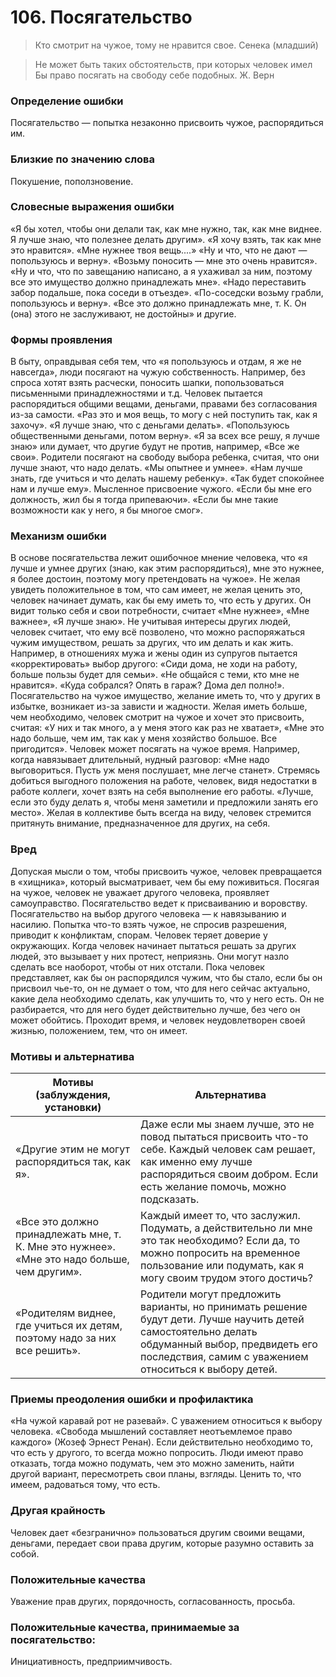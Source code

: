 # 106. Посягательство

>Кто смотрит на чужое, тому не нравится свое.
Сенека (младший)

>Не может быть таких обстоятельств, при которых человек имел 
Бы право посягать на свободу себе подобных.
Ж. Верн

### Определение ошибки
Посягательство — попытка незаконно присвоить чужое, распорядиться им.

### Близкие по значению слова
Покушение, поползновение.

### Словесные выражения ошибки
«Я бы хотел, чтобы они делали так, как мне нужно, так, как мне виднее. Я лучше знаю, что полезнее делать другим».
«Я хочу взять, так как мне это нравится».
«Мне нужнее твоя вещь....»
«Ну и что, что не дают — попользуюсь и верну». «Возьму поносить — мне это очень нравится».
«Ну и что, что по завещанию написано, а я ухаживал за ним, поэтому все это имущество должно принадлежать мне».
«Надо переставить забор подальше, пока соседи в отъезде».
«По-соседски возьму грабли, попользуюсь и верну».
«Все это должно принадлежать мне, т. К. Он (она) этого не заслуживают, не достойны» и другие.

### Формы проявления
В быту, оправдывая себя тем, что «я попользуюсь и отдам, я же не навсегда», люди посягают на чужую собственность. Например, без спроса хотят взять расчески, поносить шапки, попользоваться письменными принадлежностями и т.д.
Человек пытается распорядиться общими вещами, деньгами, правами без согласования из-за самости. «Раз это и моя вещь, то могу с ней поступить так, как я захочу». «Я лучше знаю, что с деньгами делать». «Попользуюсь общественными деньгами, потом верну». «Я за всех все решу, я лучше знаю» или думает, что другие будут не против, например, «Все же свои».
Родители посягают на свободу выбора ребенка, считая, что они лучше знают, что надо делать. «Мы опытнее и умнее». «Нам лучше знать, где учиться и что делать нашему ребенку». «Так будет спокойнее нам и лучше ему».
Мысленное присвоение чужого. «Если бы мне его должность, жил бы я тогда припеваючи». «Если бы мне такие возможности как у него, я бы многое смог».

### Механизм ошибки
В основе посягательства лежит ошибочное мнение человека, что «я лучше и умнее других (знаю, как этим распорядиться), мне это нужнее, я более достоин, поэтому могу претендовать на чужое».
Не желая увидеть положительное в том, что сам имеет, не желая ценить это, человек начинает думать, как бы ему иметь то, что есть у других. Он видит только себя и свои потребности, считает «Мне нужнее», «Мне важнее», «Я лучше знаю».
Не учитывая интересы других людей, человек считает, что ему всё позволено, что можно распоряжаться чужим имуществом, решать за других, что им делать и как жить. Например, в отношениях мужа и жены один из супругов пытается «корректировать» выбор другого: «Сиди дома, не ходи на работу, больше пользы будет для семьи». «Не общайся с теми, кто мне не нравится». «Куда собрался? Опять в гараж? Дома дел полно!».
Посягательство на чужое имущество, желание иметь то, что у других в избытке, возникает из-за зависти и жадности. Желая иметь больше, чем необходимо, человек смотрит на чужое и хочет это присвоить, считая: «У них и так много, а у меня этого как раз не хватает», «Мне это надо больше, чем им, так как у меня хозяйство большое. Все пригодится».
Человек может посягать на чужое время. Например, когда навязывает длительный, нудный разговор: «Мне надо выговориться. Пусть уж меня послушает, мне легче станет».
Стремясь добиться выгодного положения на работе, человек, видя недостатки в работе коллеги, хочет взять на себя выполнение его работы. «Лучше, если это буду делать я, чтобы меня заметили и предложили занять его место».
Желая в коллективе быть всегда на виду, человек стремится притянуть внимание, предназначенное для других, на себя.

### Вред
Допуская мысли о том, чтобы присвоить чужое, человек превращается в «хищника», который высматривает, чем бы ему поживиться.
Посягая на чужое, человек не уважает другого человека, проявляет самоуправство.
Посягательство ведет к присваиванию и воровству. Посягательство на выбор другого человека — к навязыванию и насилию.
Попытка что-то взять чужое, не спросив разрешения, приводит к конфликтам, спорам. Человек теряет доверие у окружающих.
Когда человек начинает пытаться решать за других людей, это вызывает у них протест, неприязнь. Они могут назло сделать все наоборот, чтобы от них отстали.
Пока человек представляет, как бы он распорядился чужим, что бы стало, если бы он присвоил чье-то, он не думает о том, что для него сейчас актуально, какие дела необходимо сделать, как улучшить то, что у него есть. Он не разбирается, что для него будет действительно лучше, без чего он может обойтись. Проходит время, и человек неудовлетворен своей жизнью, положением, тем, что он имеет.

### Мотивы и альтернатива
Мотивы (заблуждения, установки) | Альтернатива
---|---
«Другие этим не могут распорядиться так, как я».	| Даже если мы знаем лучше, это не повод пытаться присвоить что-то себе. Каждый человек сам решает, как именно ему лучше распорядиться своим добром. Если есть желание помочь, можно подсказать.
«Все это должно принадлежать мне, т. К. Мне это нужнее». «Мне это надо больше, чем другим».	| Каждый имеет то, что заслужил. Подумать, а действительно ли мне это так необходимо? Если да, то можно попросить на временное пользование или подумать, как я могу своим трудом этого достичь?
«Родителям виднее, где учиться их детям, поэтому надо за них все решить». | Родители могут предложить варианты, но принимать решение будут дети. Лучше научить детей самостоятельно делать обдуманный выбор, предвидеть его последствия, самим с уважением относиться к выбору детей.

### Приемы преодоления ошибки и профилактика
«На чужой каравай рот не разевай».
С уважением относиться к выбору человека. «Свобода мышлений составляет неотъемлемое право каждого» (Жозеф Эрнест Ренан).
Если действительно необходимо то, что есть у другого, то всегда можно попросить. Люди имеют право отказать, тогда можно подумать, чем это можно заменить, найти другой вариант, пересмотреть свои планы, взгляды.
Ценить то, что имеем, радоваться тому, что есть.

### Другая крайность
Человек дает «безгранично» пользоваться другим своими вещами, деньгами, передает свои права другим, которые разумно оставить за собой.

### Положительные качества
Уважение прав других, порядочность, согласованность, просьба.

### Положительные качества, принимаемые за посягательство:
Инициативность, предприимчивость.
 
